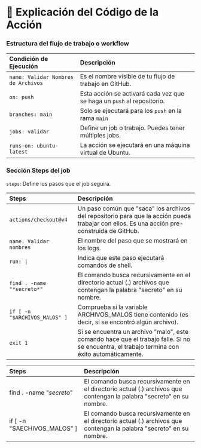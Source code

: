 # 🧪 Explicación del Código de la Acción

### Estructura del flujo de trabajo o workflow

|Condición de Ejecución               |Descripción                                                            |
|:------------------------------------|:----------------------------------------------------------------------|
| `name: Validar Nombres de Archivos` | Es el nombre visible de tu flujo de trabajo en GitHub.                |
| `on: push`                          | Esta acción se activará cada vez que se haga un `push` al repositorio.|
| `branches: main`                    | Solo se ejecutará para los `push` en la rama `main`                   |
| `jobs: validar`                     | Define un job o trabajo. Puedes tener múltiples jobs.                 |
| `runs-on: ubuntu-latest`            | La acción se ejecutará en una máquina virtual de Ubuntu.              |

### Sección Steps del job
`steps`: Define los pasos que el job seguirá.

|Steps                          |Descripción     |
|:------------------------------|:---------------|
| `actions/checkout@v4`|Un paso común que "saca" los archivos del repositorio para que la acción pueda trabajar con ellos. Es una acción pre-construida de GitHub.|                    
| `name: Validar nombres`|El nombre del paso que se mostrará en los logs.|
| `run: \|`|Indica que este paso ejecutará comandos de shell.|
| `find . -name "*secreto*"`|El comando busca recursivamente en el directorio actual (.) archivos que contengan la palabra "secreto" en su nombre.|
| `if [ -n "$ARCHIVOS_MALOS" ]`|Comprueba si la variable ARCHIVOS_MALOS tiene contenido (es decir, si se encontró algún archivo).|
| `exit 1`|Si se encuentra un archivo "malo", este comando hace que el trabajo falle. Si no se encuentra, el trabajo termina con éxito automáticamente.|

|Steps|Descripción|
|:----|:----------|
|find . -name "*secreto*"|El comando busca recursivamente en el directorio actual (.) archivos que contengan la palabra "secreto" en su nombre.|
|if [ -n "$AECHIVOS_MALOS" ]|El comando busca recursivamente en el directorio actual (.) archivos que contengan la palabra "secreto" en su nombre.|